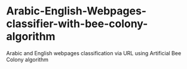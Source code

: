 # Arabic-English-Webpages-classifier-with-bee-colony-algorithm
Arabic and English webpages classification via URL using Artificial Bee Colony algorithm
